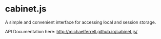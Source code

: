 # cabinet.js
A simple and convenient interface for accessing local and session storage.

API Documentation here: http://michaelferrell.github.io/cabinet.js/

